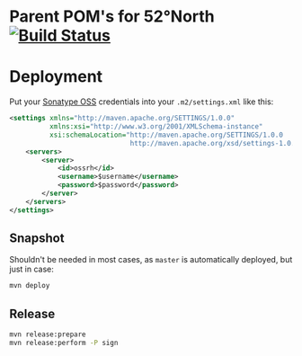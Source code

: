 # Parent POM's for 52°North [![Build Status](https://travis-ci.org/52North/maven-parents.svg?branch=master)](https://travis-ci.org/52North/maven-parents)

# Deployment

Put your [Sonatype OSS](https://oss.sonatype.org/) credentials into your `.m2/settings.xml` like this:

```xml
<settings xmlns="http://maven.apache.org/SETTINGS/1.0.0"
          xmlns:xsi="http://www.w3.org/2001/XMLSchema-instance"
          xsi:schemaLocation="http://maven.apache.org/SETTINGS/1.0.0
                              http://maven.apache.org/xsd/settings-1.0.0.xsd">
    <servers>
        <server>
            <id>ossrh</id>
            <username>$username</username>
            <password>$password</password>
        </server>
    </servers>
</settings>
```

## Snapshot

Shouldn't be needed in most cases, as `master` is automatically deployed, but just in case:
```sh
mvn deploy
```

## Release
```sh
mvn release:prepare
mvn release:perform -P sign
```
